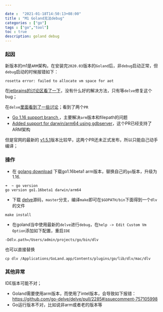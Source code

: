 ```yaml
---

date :  "2021-01-18T14:50:13+08:00" 
title : "M1 Goland无法debug" 
categories : ["go"] 
tags : ["go","tool"] 
toc : true
description: goland debug 
---
```


### 起因

新版本的m1是`ARM`架构，在安装完`2020.03`版本的`Goland`后，非`debug`启动正常，但`debug`启动的时候报错如下：

```
rosetta error: failed to allocate vm space for aot
```

在[jetbrains的讨论区看了一下](https://youtrack.jetbrains.com/issue/GO-10235)，没有什么好的解决方法，只有等`delve`修复这个bug；

在`delve`[里面看到了一些讨论](https://github.com/go-delve/delve/issues/2246)；看到了两个`PR`

- [Go 1.16 support branch ](https://github.com/go-delve/delve/commit/6dd686ca49e6da2e3fda1e0355623fed72500504)，主要解决`arm`版本和filepath的问题
- [Added support for darwin/arm64 using gdbserver](https://github.com/go-delve/delve/commit/57f033e4bcc94b6b9fee3ea93707f4a375437d78)，这个PR已经支持了ARM架构

但是官网的最新的 [v1.5.1](https://github.com/go-delve/delve/releases/tag/v1.5.1)版本比较早，这两个PR还未正式发布，所以只能自己动手编译；

### 操作

- 在 [golang download](https://golang.org/dl/#unstable) 下载go1.16beta1 arm版本，替换自己的`go`版本，升级为1.16.

```shell
➜  ~ go version
go version go1.16beta1 darwin/arm64
```

- 下载 [delve](https://github.com/go-delve/delve)源码，`master`分支，编译`make`即可在`$GOPATH/bin`下面得到一个`dlv`的文件

```shell
make install
```

- 在goland当中使用最新的`delve`进行`debug`，在`help -> Edit Custom Vm Option`添加如下配置，重启`IDE`

```shell
-Ddlv.path=/Users/admin/projects/go/bin/dlv
```

也可以直接替换

```shell
cp dlv /Applications/GoLand.app/Contents/plugins/go/lib/dlv/mac/dlv
```

### 其他异常

IDE版本可能不对；

- Goland需要使用arm版本，而使用了intel版本，会导致如下报错：https://github.com/go-delve/delve/pull/2285#issuecomment-757105998
- Go运行版本不对，比如说非arm或者老的版本等